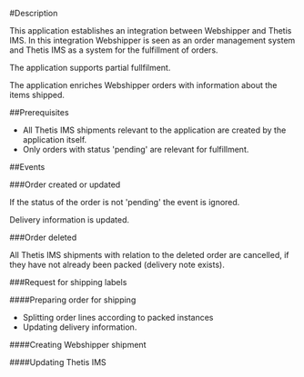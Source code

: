 #Description

This application establishes an integration between Webshipper and Thetis IMS. In this integration Webshipper is
seen as an order management system and Thetis IMS as a system for the fulfillment of orders. 

The application supports partial fullfilment.

The application enriches Webshipper orders with information about the items shipped.

##Prerequisites

- All Thetis IMS shipments relevant to the application are created by the application itself.
- Only orders with status 'pending' are relevant for fulfillment.

##Events

###Order created or updated

If the status of the order is not 'pending' the event is ignored.  

Delivery information is updated.

###Order deleted 

All Thetis IMS shipments with relation to the deleted order are cancelled, if they have not already been packed (delivery note exists).

###Request for shipping labels

####Preparing order for shipping

- Splitting order lines according to packed instances
- Updating delivery information.

####Creating Webshipper shipment

####Updating Thetis IMS





